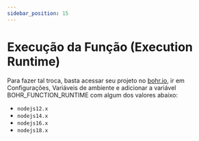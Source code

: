 ```yaml
---
sidebar_position: 15
---
```


# Execução da Função (Execution Runtime)

Para fazer tal troca, basta acessar seu projeto no [bohr.io](https://bohr.io "borh.io"), ir em Configurações, Variáveis de ambiente e adicionar a variável BOHR_FUNCTION_RUNTIME com algum dos valores abaixo:

- `nodejs12.x`
- `nodejs14.x`
- `nodejs16.x`
- `nodejs18.x`
